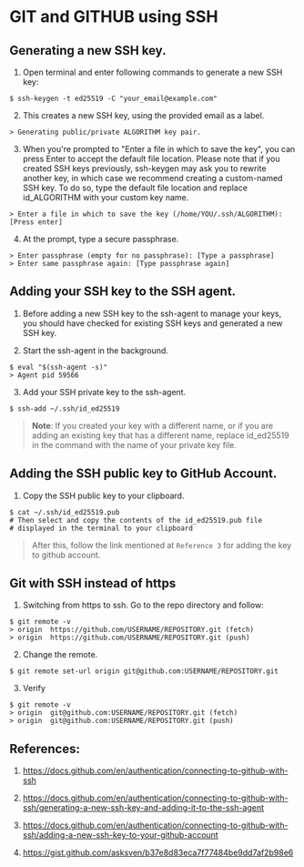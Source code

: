 # GIT and GITHUB using SSH

## Generating a new SSH key.

1. Open terminal and enter following commands to generate a new SSH key:

```
$ ssh-keygen -t ed25519 -C "your_email@example.com"
```

2. This creates a new SSH key, using the provided email as a label.

```
> Generating public/private ALGORITHM key pair.
```

3. When you're prompted to "Enter a file in which to save the key", you can press Enter to accept the default file location. Please note that if you created SSH keys previously, ssh-keygen may ask you to rewrite another key, in which case we recommend creating a custom-named SSH key. To do so, type the default file location and replace id_ALGORITHM with your custom key name.

```
> Enter a file in which to save the key (/home/YOU/.ssh/ALGORITHM):[Press enter]
```

4. At the prompt, type a secure passphrase.

```
> Enter passphrase (empty for no passphrase): [Type a passphrase]
> Enter same passphrase again: [Type passphrase again]
```

## Adding your SSH key to the SSH agent.

1. Before adding a new SSH key to the ssh-agent to manage your keys, you should have checked for existing SSH keys and generated a new SSH key.

2. Start the ssh-agent in the background.

```
$ eval "$(ssh-agent -s)"
> Agent pid 59566
```

3. Add your SSH private key to the ssh-agent.

```
$ ssh-add ~/.ssh/id_ed25519
```

> **Note**: If you created your key with a different name, or if you are adding an existing key that has a different name, replace id_ed25519 in the command with the name of your private key file.

## Adding the SSH public key to GitHub Account.

1. Copy the SSH public key to your clipboard.

```
$ cat ~/.ssh/id_ed25519.pub
# Then select and copy the contents of the id_ed25519.pub file
# displayed in the terminal to your clipboard
```

> After this, follow the link mentioned at `Reference 3` for adding the key to github account. 

## Git with SSH instead of https

1. Switching from https to ssh. Go to the repo directory and follow:

```
$ git remote -v
> origin  https://github.com/USERNAME/REPOSITORY.git (fetch)
> origin  https://github.com/USERNAME/REPOSITORY.git (push)
```

2. Change the remote.

```
$ git remote set-url origin git@github.com:USERNAME/REPOSITORY.git
```

3. Verify

```
$ git remote -v
> origin  git@github.com:USERNAME/REPOSITORY.git (fetch)
> origin  git@github.com:USERNAME/REPOSITORY.git (push)
``` 

## References:

1. <https://docs.github.com/en/authentication/connecting-to-github-with-ssh>

2. <https://docs.github.com/en/authentication/connecting-to-github-with-ssh/generating-a-new-ssh-key-and-adding-it-to-the-ssh-agent>

3. <https://docs.github.com/en/authentication/connecting-to-github-with-ssh/adding-a-new-ssh-key-to-your-github-account>

4. <https://gist.github.com/asksven/b37e8d83eca7f77484be9dd7af2b98e6>
